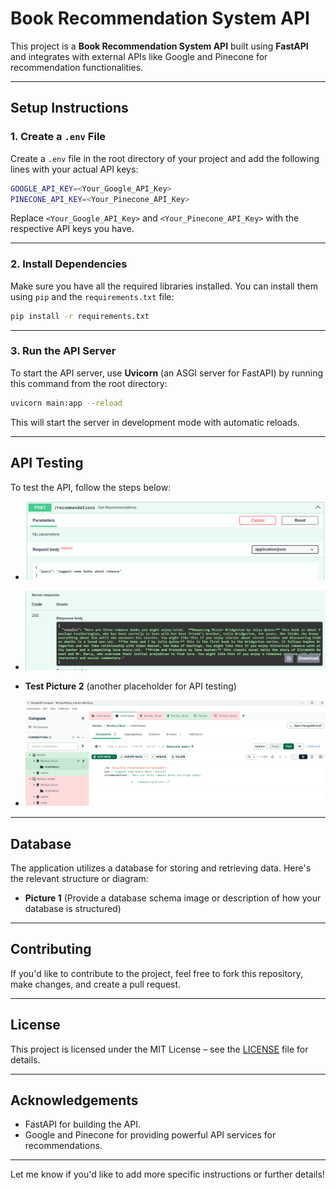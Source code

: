 # **Book Recommendation System API**

This project is a **Book Recommendation System API** built using **FastAPI** and integrates with external APIs like Google and Pinecone for recommendation functionalities.

---

## **Setup Instructions**

### 1. **Create a `.env` File**

Create a `.env` file in the root directory of your project and add the following lines with your actual API keys:

```bash
GOOGLE_API_KEY=<Your_Google_API_Key>
PINECONE_API_KEY=<Your_Pinecone_API_Key>
```

Replace `<Your_Google_API_Key>` and `<Your_Pinecone_API_Key>` with the respective API keys you have.

---

### 2. **Install Dependencies**

Make sure you have all the required libraries installed. You can install them using `pip` and the `requirements.txt` file:

```bash
pip install -r requirements.txt
```

---

### 3. **Run the API Server**

To start the API server, use **Uvicorn** (an ASGI server for FastAPI) by running this command from the root directory:

```bash
uvicorn main:app --reload
```

This will start the server in development mode with automatic reloads.

---

## **API Testing**

To test the API, follow the steps below:
- ![Query](./images/query.png)
- ![Response](./images/response.png)

- **Test Picture 2** (another placeholder for API testing)
- ![Database](./images/database.png)

---

## **Database**

The application utilizes a database for storing and retrieving data. Here's the relevant structure or diagram:
- **Picture 1** (Provide a database schema image or description of how your database is structured)

---

## **Contributing**

If you'd like to contribute to the project, feel free to fork this repository, make changes, and create a pull request.

---

## **License**

This project is licensed under the MIT License – see the [LICENSE](LICENSE) file for details.

---

## **Acknowledgements**

- FastAPI for building the API.
- Google and Pinecone for providing powerful API services for recommendations.

---

Let me know if you'd like to add more specific instructions or further details!
